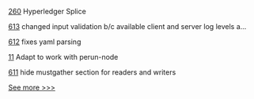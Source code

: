 
[260](https://github.com/hyperledger-labs/hyperledger-labs.github.io/pull/260) Hyperledger Splice

[613](https://github.com/hyperledger-labs/fabric-operations-console/pull/613) changed input validation b/c available client and server log levels a…

[612](https://github.com/hyperledger-labs/fabric-operations-console/pull/612) fixes yaml parsing

[11](https://github.com/hyperledger-labs/perun-rs/pull/11) Adapt to work with perun-node

[611](https://github.com/hyperledger-labs/fabric-operations-console/pull/611) hide mustgather section for readers and writers


[See more >>>](https://start-here.hyperledger.org/pull-requests)
